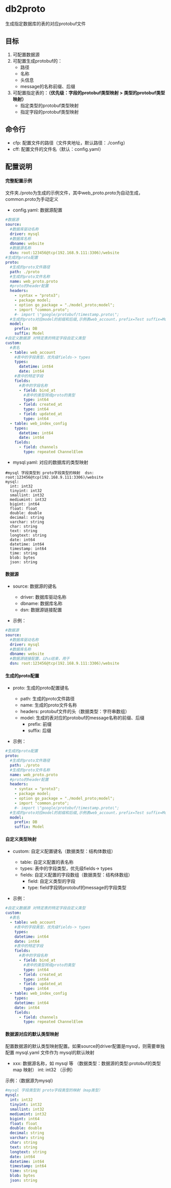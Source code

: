 # db2proto

生成指定数据库的表的对应protobuf文件

## 目标

1. 可配置数据源
2. 可配置生成protobuf的：
    - 路径
    - 名称
    - 头信息
    - message的名称前缀、后缀
3. 可配置指定表的：**（优先级：字段的protobuf类型映射 > 类型的protobuf类型映射）**
    - 指定类型的protobuf类型映射
    - 指定字段的protobuf类型映射

## 命令行

- cfp: 配置文件的路径（文件夹地址，默认路径：./config）
- cff: 配置文件的文件名（默认：config.yaml）

## 配置说明

#### 完整配置示例
文件夹./proto为生成的示例文件，其中web_proto.proto为自动生成，common.proto为手动定义

- config.yaml: 数据源配置

```yaml
#数据源
source:
  #数据库驱动名称
  driver: mysql
  #数据库名称
  dbname: website
  #数据源名称
  dsn: root:123456@tcp(192.168.9.111:3306)/website
#生成的proto配置
proto:
  #生成的proto文件路径
  path: ./proto
  #生成的proto文件名称
  name: web_proto.proto
  #proto的header配置
  headers:
    - syntax = "proto3";
    - package model;
    - option go_package = "./model_proto;model";
    - import "common.proto";
    #- import \"google/protobuf/timestamp.proto\";
  #生成的proto对应model的前缀和后缀,示例表web_account，prefix=Test suffix=Model，则生成TestWebAccountModel的proto的message
  model:
    prefix: DB
    suffix: Model
#自定义数据源 对特定表的特定字段自定义类型
custom:
  #表名
  - table: web_account
    #表中的字段类型，优先级fields-> types
    types:
      datetime: int64
      date: int64
    #表中的特定字段
    fields:
      #表中的字段名称
      - field: bind_at
        #表中的类型转成proto的类型
        type: int64
      - field: created_at
        type: int64
      - field: updated_at
        type: int64
  - table: web_index_config
    types:
      datetime: int64
      date: int64
    fields:
      - field: channels
        type: repeated ChannelElem
```

- mysql.yaml: 对应的数据库的类型映射

```
#mysql 字段类型到 proto字段类型的映射  dsn: root:123456@tcp(192.168.9.111:3306)/website
mysql:
  int: int32
  tinyint: int32
  smallint: int32
  mediumint: int32
  bigint: int64
  float: float
  double: double
  decimal: string
  varchar: string
  char: string
  text: string
  longtext: string
  date: int64
  datetime: int64
  timestamp: int64
  time: string
  blob: bytes
  json: string

```


#### 数据源

- source: 数据源的键名
    - driver: 数据库驱动名称
    - dbname: 数据库名称
    - dsn: 数据源链接配置

- 示例：

```yaml
#数据源
source:
  #数据库驱动名称
  driver: mysql
  #数据库名称
  dbname: website
  #数据源链接配置，以%s结束，用于
  dsn: root:123456@tcp(192.168.9.111:3306)/website
```

#### 生成的proto配置

- proto: 生成的proto配置键名
    - path: 生成的proto文件路径
    - name: 生成的proto文件名称
    - headers: protobuf文件的头（数据类型：字符串数组）
    - model: 生成的表对应的protobuf的message名称的前缀、后缀
        - prefix: 前缀
        - suffix: 后缀

- 示例：

```yaml
#生成的proto配置
proto:
  #生成的proto文件路径
  path: ./proto
  #生成的proto文件名称
  name: web_proto.proto
  #proto的header配置
  headers:
    - syntax = "proto3";
    - package model;
    - option go_package = "./model_proto;model";
    - import "common.proto";
    #- import \"google/protobuf/timestamp.proto\";
  #生成的proto对应model的前缀和后缀,示例表web_account，prefix=Test suffix=Model，则生成TestWebAccountModel的proto的message
  model:
    prefix: DB
    suffix: Model
```

#### 自定义类型映射

- custom: 自定义配置键名（数据类型：结构体数组）
    - table: 自定义配置的表名称
    - types:  表中的字段类型，优先级fields-> types
    - fields: 自定义配置的字段数组（数据类型：结构体数组）
        - field: 自定义类型的字段
        - type: field字段转protobuf的message的字段类型

- 示例：

```yaml
#自定义数据源 对特定表的特定字段自定义类型
custom:
  #表名
  - table: web_account
    #表中的字段类型，优先级fields-> types
    types:
    datetime: int64
    date: int64
    #表中的特定字段
    fields:
      #表中的字段名称
      - field: bind_at
        #表中的类型转成proto的类型
        type: int64
      - field: created_at
        type: int64
      - field: updated_at
        type: int64
  - table: web_index_config
    types:
    datetime: int64
    date: int64
    fields:
      - field: channels
        type: repeated ChannelElem
```

#### 数据源对应的默认类型映射

配置数据源的默认类型映射配置。如果source的driver配置是mysql，则需要单独配置 mysql.yaml 文件作为 mysql的默认映射

- xxx: 数据源名称，如 mysql 等 （数据类型：数据源的类型:protobuf的类型 map 映射）
  int: int32 （示例）

示例：（数据源为mysql）

```yaml
#mysql 字段类型到 proto字段类型的映射（map类型）
mysql:
  int: int32
  tinyint: int32
  smallint: int32
  mediumint: int32
  bigint: int64
  float: float
  double: double
  decimal: string
  varchar: string
  char: string
  text: string
  longtext: string
  date: int64
  datetime: int64
  timestamp: int64
  time: string
  blob: bytes
  json: string
```

